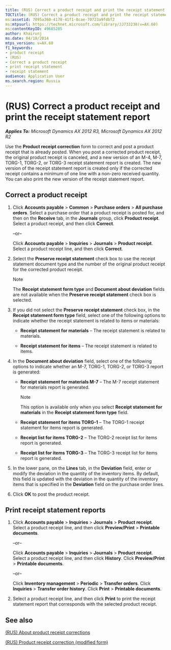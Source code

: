 ```yaml
---
title: (RUS) Correct a product receipt and print the receipt statement report
TOCTitle: (RUS) Correct a product receipt and print the receipt statement report
ms:assetid: 7095a360-4178-41f1-8cae-70723a9fdbf2
ms:mtpsurl: https://technet.microsoft.com/library/JJ733238(v=AX.60)
ms:contentKeyID: 49685205
author: Khairunj
ms.date: 04/18/2014
mtps_version: v=AX.60
f1_keywords:
- product receipt
- (RUS)
- Correct a product receipt
- print receipt statement
- receipt statement
audience: Application User
ms.search.region: Russia
---
```


# (RUS) Correct a product receipt and print the receipt statement report 


_**Applies To:** Microsoft Dynamics AX 2012 R3, Microsoft Dynamics AX 2012 R2_

Use the **Product receipt correction** form to correct and post a product receipt that is already posted. When you post a corrected product receipt, the original product receipt is canceled, and a new version of an M-4, M-7, TORG-1, TORG-2, or TORG-3 receipt statement report is created. The new version of the receipt statement report is created only if the corrected receipt contains a minimum of one line with a non-zero received quantity. You can also print the new version of the receipt statement report.

## Correct a product receipt

1.  Click **Accounts payable** \> **Common** \> **Purchase orders** \> **All purchase orders**. Select a purchase order that a product receipt is posted for, and then on the **Receive** tab, in the **Journals** group, click **Product receipt**. Select a product receipt, and then click **Correct**.
    
    –or–
    
    Click **Accounts payable** \> **Inquiries** \> **Journals** \> **Product receipt**. Select a product receipt line, and then click **Correct**.

2.  Select the **Preserve receipt statement** check box to use the receipt statement document type and the number of the original product receipt for the corrected product receipt.
    

    > [!NOTE]
    > <P>The <STRONG>Receipt statement form type</STRONG> and <STRONG>Document about deviation</STRONG> fields are not available when the <STRONG>Preserve receipt statement</STRONG> check box is selected.</P>



3.  If you did not select the **Preserve receipt statement** check box, in the **Receipt statement form type** field, select one of the following options to indicate whether the receipt statement is related to items or materials:
    
      - **Receipt statement for materials** – The receipt statement is related to materials.
    
      - **Receipt statement for items** – The receipt statement is related to items.

4.  In the **Document about deviation** field, select one of the following options to indicate whether an M-7, TORG-1, TORG-2, or TORG-3 report is generated:
    
      - **Receipt statement for materials M-7** – The M-7 receipt statement for materials report is generated.
        

        > [!NOTE]
        > <P>This option is available only when you select <STRONG>Receipt statement for materials</STRONG> in the <STRONG>Receipt statement form type</STRONG> field.</P>

    
      - **Receipt statement for items TORG-1** – The TORG-1 receipt statement for items report is generated.
    
      - **Receipt list for items TORG-2** – The TORG-2 receipt list for items report is generated.
    
      - **Receipt list for items TORG-3** – The TORG-3 receipt list for items report is generated.

5.  In the lower pane, on the **Lines** tab, in the **Deviation** field, enter or modify the deviation in the quantity of the inventory items. By default, this field is updated with the deviation in the quantity of the inventory items that is specified in the **Deviation** field on the purchase order lines.

6.  Click **OK** to post the product receipt.

## Print receipt statement reports

1.  Click **Accounts payable** \> **Inquiries** \> **Journals** \> **Product receipt**. Select a product receipt line, and then click **Preview/Print** \> **Printable documents**.
    
    –or–
    
    Click **Accounts payable** \> **Inquiries** \> **Journals** \> **Product receipt**. Select a product receipt line, and then click **History**. Click **Preview/Print** \> **Printable documents**.
    
    –or–
    
    Click **Inventory management** \> **Periodic** \> **Transfer orders**. Click **Inquiries** \> **Transfer order history**. Click **Print** \> **Printable documents**.

2.  Select a product receipt line, and then click **Print** to print the receipt statement report that corresponds with the selected product receipt.

## See also

[(RUS) About product receipt corrections](rus-about-product-receipt-corrections.md)

[(RUS) Product receipt correction (modified form)](https://technet.microsoft.com/library/jj733510\(v=ax.60\))

  


